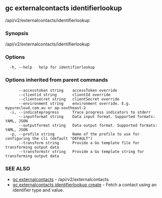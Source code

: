 ## gc externalcontacts identifierlookup

/api/v2/externalcontacts/identifierlookup

### Synopsis

/api/v2/externalcontacts/identifierlookup

### Options

```
  -h, --help   help for identifierlookup
```

### Options inherited from parent commands

```
      --accesstoken string    accessToken override
      --clientid string       clientId override
      --clientsecret string   clientSecret override
      --environment string    environment override. E.g. mypurecloud.com.au or ap-southeast-2
  -i, --indicateprogress      Trace progress indicators to stderr
      --inputformat string    Data input format. Supported formats: YAML, JSON
      --outputformat string   Data output format. Supported formats: YAML, JSON
  -p, --profile string        Name of the profile to use for configuring the cli (default "DEFAULT")
      --transform string      Provide a Go template file for transforming output data
      --transformstr string   Provide a Go template string for transforming output data
```

### SEE ALSO

* [gc externalcontacts](gc_externalcontacts.html)	 - /api/v2/externalcontacts
* [gc externalcontacts identifierlookup create](gc_externalcontacts_identifierlookup_create.html)	 - Fetch a contact using an identifier type and value.


